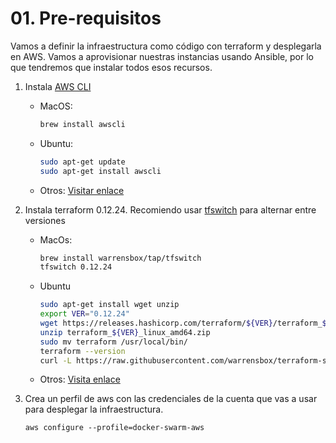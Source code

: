 # 01. Pre-requisitos

Vamos a definir la infraestructura como código con terraform y desplegarla en AWS. Vamos a aprovisionar nuestras instancias usando Ansible, por lo que tendremos que instalar todos esos recursos.

1. Instala [AWS CLI](https://docs.aws.amazon.com/es_es/cli/latest/userguide/install-macos.html)

    - MacOS:
        ```bash
        brew install awscli
        ```
    - Ubuntu:
        ```bash
        sudo apt-get update
        sudo apt-get install awscli
        ```
    - Otros:
    [Visitar enlace](https://docs.aws.amazon.com/cli/latest/userguide/install-cliv2.html)

3. Instala terraform 0.12.24. Recomiendo usar [tfswitch](https://warrensbox.github.io/terraform-switcher/) para alternar entre versiones
 
    - MacOs:
        ```bash
        brew install warrensbox/tap/tfswitch
        tfswitch 0.12.24
        ```

    - Ubuntu
        ```bash
        sudo apt-get install wget unzip
        export VER="0.12.24"
        wget https://releases.hashicorp.com/terraform/${VER}/terraform_${VER}_linux_amd64.zip
        unzip terraform_${VER}_linux_amd64.zip
        sudo mv terraform /usr/local/bin/
        terraform --version
        curl -L https://raw.githubusercontent.com/warrensbox/terraform-switcher/release/install.sh | bash
        ```

    - Otros:
        [Visita enlace](www.google.com)

4. Crea un perfil de aws con las credenciales de la cuenta que vas a usar para desplegar la infraestructura.

    ``aws configure --profile=docker-swarm-aws``